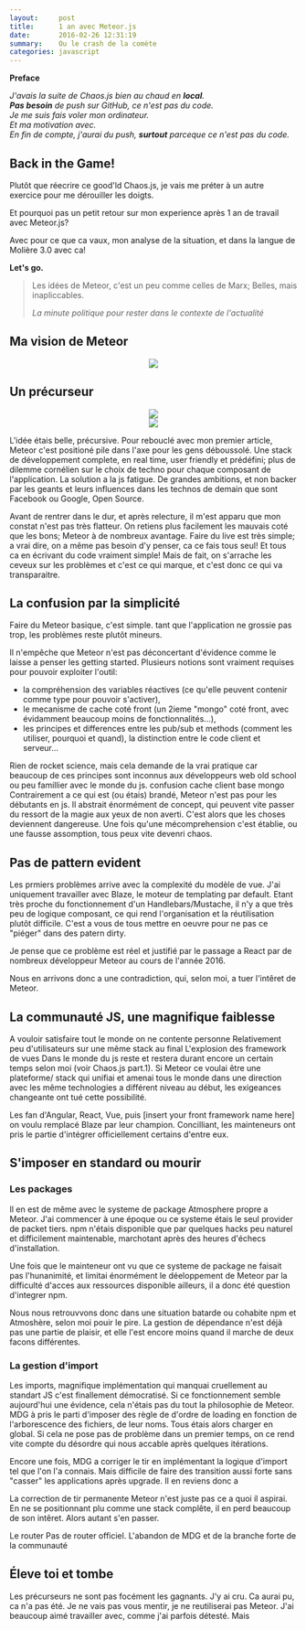 ```yaml
---
layout:     post
title:      1 an avec Meteor.js
date:       2016-02-26 12:31:19
summary:    Ou le crash de la comète
categories: javascript
---
```


**Preface**

*J'avais la suite de Chaos.js bien au chaud en __local__.*<br> 
*__Pas besoin__ de push sur GitHub, ce n'est pas du code.*<br>
*Je me suis fais voler mon ordinateur.*<br>
*Et ma motivation avec.* <br>
*En fin de compte, j'aurai du push, __surtout__ parceque ce n'est pas du code.*<br>


<h2>Back in the Game!</h2>
Plutôt que réecrire ce good'ld Chaos.js, je vais me préter à un autre exercice pour me dérouiller les doigts.

Et pourquoi pas un petit retour sur mon experience après 1 an de travail avec Meteor.js?

Avec pour ce que ca vaux, mon analyse de la situation, et dans la langue de Molière 3.0 avec ca!

**Let's go.**


<blockquote>
  <p>
    Les idées de Meteor, c'est un peu comme celles de Marx; Belles, mais inapliccables.
  </p>
  <footer><cite title="Me">La minute politique pour rester dans le contexte de l'actualité</cite></footer>
</blockquote>

<h2>Ma vision de Meteor</h2>
<div style="text-align: center">
<img src="https://d14xs1qewsqjcd.cloudfront.net/assets/og-image-logo.png">
</div>

<h2>Un précurseur</h2>
<div style="text-align: center">
<img src="https://media.giphy.com/media/3ornjJSq2s9xznhO80/giphy.gif">
</div>

<div style="text-align: center">
<img src="https://media.giphy.com/media/l49FqlUguNsGDNCGk/giphy.gif">
</div>

L'idée étais belle, précursive. Pour rebouclé avec mon premier article, Meteor c'est positioné pile dans l'axe pour les gens déboussolé. Une stack de développement complete, en real time, user friendly et prédéfini; plus de dilemme cornélien sur le choix de techno pour chaque composant de l'application.
La solution a la js fatigue. De grandes ambitions, et non backer par les geants et leurs influences dans les technos de demain que sont Facebook ou Google, Open Source.

Avant de rentrer dans le dur, et après relecture, il m'est apparu que mon constat n'est pas très flatteur.
On retiens plus facilement les mauvais  coté que les bons; Meteor à de nombreux avantage. Faire du live est très simple; a vrai dire, on a même pas besoin d'y penser, ca ce fais tous seul! Et tous ca en écrivant du code vraiment simple!
Mais de fait, on s'arrache les ceveux sur les problèmes et c'est ce qui marque, et c'est donc ce qui va transparaitre.

<h2>La confusion par la simplicité</h2>

Faire du Meteor basique, c'est simple. tant que l'application ne grossie pas trop, les problèmes reste plutôt mineurs.

Il n'empêche que Meteor n'est pas déconcertant d'évidence comme le laisse a penser les getting started. Plusieurs notions sont vraiment requises pour pouvoir exploiter l'outil: 
* la compréhension des variables réactives (ce qu'elle peuvent contenir comme type pour pouvoir s'activer), 
* le mecanisme de cache coté front (un 2ieme "mongo" coté front, avec évidamment beaucoup moins de fonctionnalités...), 
* les principes et differences entre les pub/sub et methods (comment les utiliser, pourquoi et quand), la distinction entre le code client et serveur...

Rien de rocket science, mais cela demande de la vrai pratique car beaucoup de ces principes sont inconnus aux développeurs web old school ou peu famillier avec le monde du js.
confusion cache client base mongo
Contrairement a ce qui est (ou étais) brandé, Meteor n'est pas pour les débutants en js. Il abstrait énormément de concept, qui peuvent vite passer du ressort de la magie aux yeux de non averti. C'est alors que les choses deviennent dangereuse. Une fois qu'une mécomprehension c'est établie, ou une fausse assomption, tous peux vite devenri chaos.

<h2>Pas de pattern evident</h2>
Les prmiers problèmes arrive avec la complexité du modèle de vue. J'ai uniquement travailler avec Blaze, le moteur de templating par default. Etant très proche du fonctionnement d'un Handlebars/Mustache, il n'y a que très peu de logique composant, ce qui rend l'organisation et la réutilisation plutôt difficile. C'est a vous de tous mettre en oeuvre pour ne pas ce "piéger" dans des patern dirty.

Je pense que ce problème est réel et justifié par le passage a React par de nombreux développeur Meteor au cours de l'année 2016.

Nous en arrivons donc a une contradiction, qui, selon moi, a tuer l'intêret de Meteor.

<h2>La communauté JS, une magnifique faiblesse</h2>
A vouloir satisfaire tout le monde on ne contente personne
Relativement peu d'utilisateurs sur une même stack au final
L'explosion des framework de vues
Dans le monde du js reste et restera durant encore un certain temps selon moi (voir Chaos.js part.1). Si Meteor ce voulai être une plateforme/ stack qui unifiai et amenai tous le monde dans une direction avec les même technologies a différent niveau au début, les exigeances changeante ont tué cette possibilité.

Les fan d'Angular, React, Vue, puis [insert your front framework name here] on voulu remplacé Blaze par leur champion. Concilliant, les mainteneurs ont pris le partie d'intégrer officiellement certains d'entre eux.


<h2>S'imposer en standard ou mourir</h2>

<h3>Les packages</h3>
Il en est de même avec le systeme de package Atmosphere propre a Meteor. J'ai commencer à une époque ou ce systeme étais le seul provider de packet tiers. npm n'étais disponible que par quelques hacks peu naturel et difficilement maintenable, marchotant après des heures d'échecs d'installation.

Une fois que le mainteneur ont vu que ce systeme de package ne faisait pas l'hunanimité, et limitai énormément le déeloppement de Meteor par la difficulté d'acces aux ressources disponible ailleurs, il a donc été question d'integrer npm.

Nous nous retrouvvons donc dans une situation batarde ou cohabite npm et Atmoshère, selon moi pouir le pire. La gestion de dépendance n'est déjà pas une partie de plaisir, et elle l'est encore moins quand il marche de deux facons différentes.

<h3>La gestion d'import</h3>
Les imports, magnifique implémentation qui manquai cruellement au standart JS c'est finallement démocratisé. Si ce fonctionnement semble aujourd'hui une évidence, cela n'étais pas du tout la philosophie de Meteor. MDG à pris le parti d'imposer des règle de d'ordre de loading en fonction de l'arborescence des fichiers, de leur noms. Tous étais alors charger en global. Si cela ne pose pas de problème dans un premier temps, on ce rend vite compte du désordre qui nous accable après quelques itérations.

Encore une fois, MDG a corriger le tir en implémentant la logique d'import tel que l'on l'a connais. Mais difficile de faire des transition aussi forte sans "casser" les applications après upgrade. Il en reviens donc a 

La correction de tir permanente
Meteor n'est juste pas ce a quoi il aspirai. En ne se positionnant plu comme une stack complête, il en perd beaucoup de son intêret. Alors autant s'en passer.


Le router
Pas de router officiel. 
L'abandon de MDG et de la branche forte de la communauté
<h2>Éleve toi et tombe</h2>
Les précurseurs ne sont pas focément les gagnants. J'y ai cru. Ca aurai pu, ca n'a pas été.
Je ne vais pas vous mentir, je ne reutiliserai pas Meteor. J'ai beaucoup aimé travailler avec, comme j'ai parfois détesté.
Mais

<script type="text/javascript">
    console.log("CA marche;");
</script>
